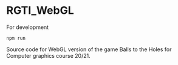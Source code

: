 # RGTI_WebGL

For development
```
npm run
```
Source code for WebGL version of the game Balls to the Holes for Computer graphics course 20/21.